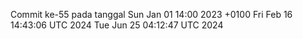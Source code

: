 Commit ke-55 pada tanggal Sun Jan 01 14:00 2023 +0100
Fri Feb 16 14:43:06 UTC 2024
Tue Jun 25 04:12:47 UTC 2024

